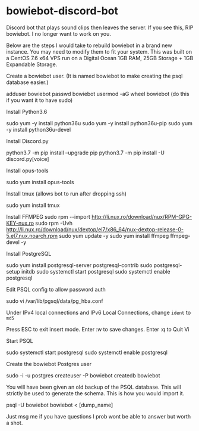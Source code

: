 # bowiebot-discord-bot
Discord bot that plays sound clips then leaves the server. If you see this, RIP bowiebot. I no longer want to work on you.

Below are the steps I would take to rebuild bowiebot in a brand new instance. You may need to modify them to fit your system. This was built on a CentOS 7.6 x64 VPS run on a Digital Ocean 1GB RAM, 25GB Storage + 1GB Expandable Storage.

Create a bowiebot user. (It is named bowiebot to make creating the psql database easier.)

adduser bowiebot
passwd bowiebot
usermod -aG wheel bowiebot  (do this if you want it to have sudo)

Install Python3.6

sudo yum -y install python36u
sudo yum -y install python36u-pip
sudo yum -y install python36u-devel

Install Discord.py

python3.7 -m pip install –upgrade pip
python3.7 -m pip install -U discord.py[voice]

Install opus-tools

sudo yum install opus-tools

Install tmux (allows bot to run after dropping ssh)

sudo yum install tmux

Install FFMPEG
sudo rpm --import http://li.nux.ro/download/nux/RPM-GPG-KEY-nux.ro
sudo rpm -Uvh http://li.nux.ro/download/nux/dextop/el7/x86_64/nux-dextop-release-0-5.el7.nux.noarch.rpm
sudo yum update -y
sudo yum install ffmpeg ffmpeg-devel -y

Install PostgreSQL

sudo yum install postgresql-server postgresql-contrib
sudo postgresql-setup initdb
sudo systemctl start postgresql
sudo systemctl enable postgresql

Edit PSQL config to allow password auth

sudo vi /var/lib/pgsql/data/pg_hba.conf

Under IPv4 local connections and IPv6 Local Connections, change `ident` to `md5`

Press ESC to exit insert mode.
Enter :w to save changes.
Enter :q to Quit Vi

Start PSQL

sudo systemctl start postgresql
sudo systemctl enable postgresql

Create the bowiebot Postgres user

sudo -i -u postgres
createuser -P bowiebot
createdb bowiebot

You will have been given an old backup of the PSQL database. This will strictly be used to generate the schema. This is how you would import it.

psql -U bowiebot bowiebot < [dump_name]

Just msg me if you have questions I prob wont be able to answer but worth a shot.









